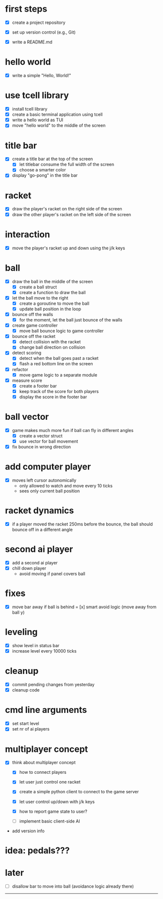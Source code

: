 # first steps

- [x] create a project repository
- [x] set up version control (e.g., Git)

- [x] write a README.md

# hello world

- [x] write a simple "Hello, World!"

# use tcell library

- [x] install tcell library
- [x] create a basic terminal application using tcell
- [x] write a hello world as TUI
- [x] move "hello world" to the middle of the screen

# title bar

- [x] create a title bar at the top of the screen
    - [x] let titlebar consume the full width of the screen
    - [x] choose a smarter color
- [x] display "go-pong" in the title bar

# racket

- [x] draw the player's racket
      on the right side of the screen
- [x] draw the other player's racket
      on the left side of the screen

# interaction

- [x] move the player's racket up and down
      using the j/k keys

# ball

- [x] draw the ball in the middle of the screen
    - [x] create a ball struct
    - [x] create a function to draw the ball
- [x] let the ball move to the right
    - [x] create a goroutine to move the ball
    - [x] update ball position in the loop
- [x] bounce off the walls
    - [x] for the moment,
          let the ball just bounce of the walls

- [x] create game controller
    - [x] move ball bounce logic to
          game controller 
- [x] bounce off the racket
    - [x] detect collision with the racket
    - [x] change ball direction on collision

- [x] detect scoring
    - [x] detect when the ball goes past a racket
    - [x] flash a red bottom line on the screen

- [x] refactor
    - [x] move game logic to a separate module

- [x] measure score
    - [x] create a footer bar
    - [x] keep track of the score for both players
    - [x] display the score in the footer bar

# ball vector

- [x] game makes much more fun if ball can fly
      in different angles
    - [x] create a vector struct
    - [x] use vector for ball movement
- [x] fix bounce in wrong direction

# add computer player

- [x] moves left cursor autonomically
    -   only allowed to watch and move
        every 10 ticks
    - sees only current ball position

# racket dynamics

- [x] if a player moved the racket 250ms
      before the bounce, the ball should
        bounce off in a different angle

# second ai player

- [x] add a second ai player
- [x] chill down player
    - avoid moving if panel covers ball

# fixes

- [x] move bar away if ball is behind
= [x] smart avoid logic
        (move away from ball y)

# leveling

- [x] show level in status bar
- [x] increase level every 10000 ticks

# cleanup

- [x] commit pending changes from yesterday
- [x] cleanup code

# cmd line arguments

- [x] set start level
- [x] set nr of ai players

# multiplayer concept
- [x] think about multiplayer concept
    - [x] how to connect players
    - [x] let user just control one racket
    - [x] create a simple python client to connect to the game server
    - [x] let user control up/down with j/k keys
    - [x] how to report game state to user?
    - [ ] implement basic client-side AI





 - add version info
# idea: pedals???

# later

- [ ] disallow bar to move into ball
    (avoidance logic already there)

------



